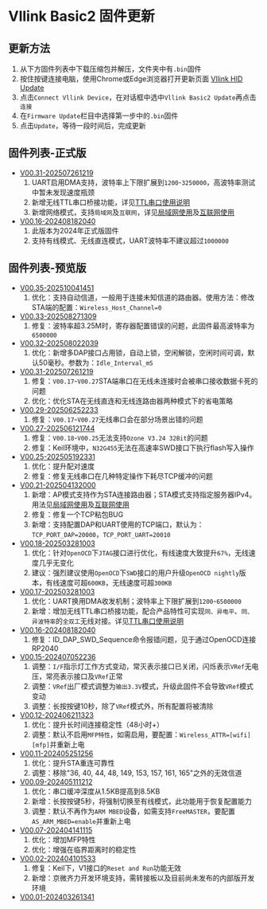 # Vllink Basic2 固件更新

## 更新方法
1. 从下方固件列表中下载压缩包并解压，文件夹中有`.bin`固件
2. 按住按键连接电脑，使用Chrome或Edge浏览器打开更新页面 [Vllink HID Update](https://vllogic.com/_static/tools/update/)
3. 点击`Connect Vllink Device`，在对话框中选中`Vllink Basic2 Update`再点击`连接`
4. 在`Firmware Update`栏目中选择第一步中的`.bin`固件
5. 点击`Update`，等待一段时间后，完成更新

## 固件列表-正式版
* [V00.31-202507261219](../_static/firmware/vllink_basic2.SVCommon0031202507261219.zip)
  1. UART启用DMA支持，波特率上下限扩展到`1200`-`3250000`，高波特率测试中暂未发现速度瓶颈
  2. 新增无线TTL串口桥接功能，详见[TTL串口使用说明](../hardware/vllink_uart)
  3. 新增网络模式，支持`局域网`及`互联网`，详见[局域网使用](../example/over_local_area_network)及[互联网使用](../example/over_internet)
* [V00.16-202408182040](../_static/firmware/vllink_basic2.SVCommon0016202408182040.zip)
  1. 此版本为2024年正式版固件
  2. 支持有线模式、无线直连模式，UART波特率不建议超过`1000000`

## 固件列表-预览版
* [V00.35-202510041451](../_static/firmware/vllink_basic2.SVCommon0035202510041451.zip)
  1. 优化：支持自动信道，一般用于连接未知信道的路由器。使用方法：修改STA端的配置：`Wireless_Host_Channel=0`
* [V00.33-202508271309](../_static/firmware/vllink_basic2.SVCommon0033202508271309.zip)
  1. 修复：波特率超3.25M时，寄存器配置错误的问题，此固件最高波特率为`6500000`
* [V00.32-202508022039](../_static/firmware/vllink_basic2.SVCommon0032202508022039.zip)
  1. 优化：新增多DAP接口占用锁，自动上锁，空闲解锁，空闲时间可调，默认50毫秒。参数为：`Idle_Interval_mS`
* [V00.31-202507261219](../_static/firmware/vllink_basic2.SVCommon0031202507261219.zip)
  1. 修复：`V00.17`-`V00.27`STA端串口在无线未连接时会被串口接收数据卡死的问题
  2. 优化：优化STA在无线直连和无线连路由器两种模式下的省电策略
* [V00.29-202506252233](../_static/firmware/vllink_basic2.SVCommon0029202506252233.zip)
  1. 修复：`V00.17`-`V00.27`无线串口会在部分场景出错的问题
* [V00.27-202506121744](../_static/firmware/vllink_basic2.SVCommon0027202506121744.zip)
  1. 修复：`V00.18`-`V00.25`无法支持`Ozone V3.24 32Bit`的问题
  2. 修复：Keil环境中，`N32G455`无法在高速率SWD接口下执行flash写入操作
* [V00.25-202505192331](../_static/firmware/vllink_basic2.SVCommon0025202505192331.zip)
  1. 优化：提升配对速度
  2. 修复：修复无线串口在几种特定操作下耗尽TCP缓冲的问题
* [V00.21-202504132000](../_static/firmware/vllink_basic2.SVCommon0021202504132000.zip)
  1. 新增：AP模式支持作为STA连接路由器；STA模式支持指定服务器IPv4。用法见[局域网使用](../example/over_local_area_network)及[互联网使用](../example/over_internet)
  2. 修复：修复一个TCP粘包BUG
  3. 新增：支持配置DAP和UART使用的TCP端口，默认为：`TCP_PORT_DAP=20000`，`TCP_PORT_UART=20010`
* [V00.18-202503281003](../_static/firmware/vllink_basic2.SVCommon0018202504040905.zip)
  1. 优化：针对`OpenOCD`下`JTAG`接口进行优化，有线速度大致提升`67%`，无线速度几乎无变化
  2. 建议：强烈建议使用`OpenOCD`下`SWD`接口的用户升级`OpenOCD nightly`版本，有线速度可超`600KB`，无线速度可超`300KB`
* [V00.17-202503281003](../_static/firmware/vllink_basic2.SVCommon0017202503281003.zip)
  1. 优化：UART换用DMA收发机制；波特率上下限扩展到`1200`-`6500000`
  2. 新增：增加无线TTL串口桥接功能，配合产品特性可实现`同、异电平`、`同、异波特率`的`全双工`无线对接。详见[TTL串口使用说明](../hardware/vllink_uart)
* [V00.16-202408182040](../_static/firmware/vllink_basic2.SVCommon0016202408182040.zip)
  1. 修复：ID_DAP_SWD_Sequence命令报错问题，见于通过OpenOCD连接RP2040
* [V00.15-202407052236](../_static/firmware/vllink_basic2.SVCommon0015202407052236.zip)
  1. 调整：`I/F`指示灯工作方式变动，常灭表示接口已关闭，闪烁表示`VRef`无电压，常亮表示接口及`VRef`正常
  2. 调整：`VRef`出厂模式调整为`输出3.3V`模式，升级此固件不会导致`VRef`模式变动
  3. 调整：长按按键10秒，除了`VRef`模式外，所有配置将被清除
* [V00.12-202406211323](../_static/firmware/vllink_basic2.SVCommon0012202406211323.zip)
  1. 优化：提升长时间连接稳定性（48小时+）
  2. 调整：默认不启用`MFP特性`，如需启用，要配置：`Wireless_ATTR=[wifi][mfp]`并重新上电
* [V00.11-202405251256](../_static/firmware/vllink_basic2.SVCommon0011202405251256.zip)
  1. 优化：提升STA重连可靠性
  2. 调整：移除"36, 40, 44, 48, 149, 153, 157, 161, 165"之外的无效信道
* [V00.09-202405111212](../_static/firmware/vllink_basic2.SVCommon0009202405111212.zip)
  1. 优化：串口缓冲深度从1.5KB提高到8.5KB
  2. 新增：长按按键5秒，将强制切换至有线模式，此功能用于恢复配置能力
  3. 调整：默认不再作为`ARM MBED`设备，如需支持`FreeMASTER`，要配置`AS_ARM_MBED=enable`并重新上电
* [V00.07-202404141115](../_static/firmware/vllink_basic2.SVCommon0007202404141115.zip)
  1. 优化：增加MFP特性
  2. 优化：增强在临界距离时的稳定性
* [V00.02-202404101533](../_static/firmware/vllink_basic2.SVCommon0002202404101533.zip)
  1. 修复：Keil下，V1接口的`Reset and Run`功能无效
  2. 新增：京微齐力开发环境支持，需转接板以及目前尚未发布的内部版开发环境
* [V00.01-202403261341](../_static/firmware/vllink_basic2.SVCommon0001202403261341.zip)
